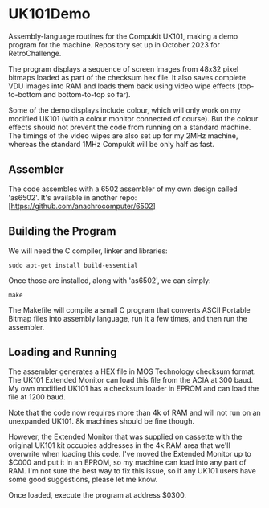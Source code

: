 # UK101Demo #

Assembly-language routines for the Compukit UK101,
making a demo program for the machine.
Repository set up in October 2023 for RetroChallenge.

The program displays a sequence of screen images from 48x32 pixel
bitmaps loaded as part of the checksum hex file.
It also saves complete VDU images into RAM and loads them back using
video wipe effects (top-to-bottom and bottom-to-top so far).

Some of the demo displays include colour,
which will only work on my modified UK101
(with a colour monitor connected of course).
But the colour effects should not prevent the code from running on a
standard machine.
The timings of the video wipes are also set up for my 2MHz machine,
whereas the standard 1MHz Compukit will be only half as fast.

## Assembler ##

The code assembles with a 6502 assembler of my own design called 'as6502'.
It's available in another repo: [https://github.com/anachrocomputer/6502]

## Building the Program ##

We will need the C compiler, linker and libraries:

`sudo apt-get install build-essential`

Once those are installed, along with 'as6502', we can simply:

`make`

The Makefile will compile a small C program that converts ASCII Portable Bitmap
files into assembly language, run it a few times, and then run the assembler.

## Loading and Running ##

The assembler generates a HEX file in MOS Technology checksum format.
The UK101 Extended Monitor can load this file from the ACIA at 300 baud.
My own modified UK101 has a checksum loader in EPROM and can load
the file at 1200 baud.

Note that the code now requires more than 4k of RAM and will not run
on an unexpanded UK101.
8k machines should be fine though.

However, the Extended Monitor that was supplied on cassette with the
original UK101 kit occupies addresses in the 4k RAM area that we'll
overwrite when loading this code.
I've moved the Extended Monitor up to $C000 and put it in an EPROM,
so my machine can load into any part of RAM.
I'm not sure the best way to fix this issue,
so if any UK101 users have some good suggestions,
please let me know.

Once loaded, execute the program at address $0300.


